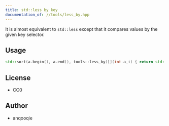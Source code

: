 ```yaml
---
title: std::less by key
documentation_of: //tools/less_by.hpp
---
```


It is almost equivalent to `std::less` except that it compares values by the given key selector.

## Usage
```cpp
std::sort(a.begin(), a.end(), tools::less_by([](int a_i) { return std::abs(x); }));
```

## License
- CC0

## Author
- anqooqie
